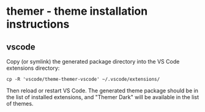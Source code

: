 # themer - theme installation instructions

## vscode

Copy (or symlink) the generated package directory into the VS Code extensions directory:

    cp -R 'vscode/theme-themer-vscode' ~/.vscode/extensions/

Then reload or restart VS Code. The generated theme package should be in the list of installed extensions, and "Themer Dark" will be available in the list of themes.